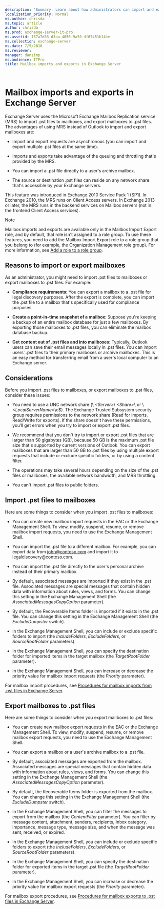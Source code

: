 ```yaml
---
description: 'Summary: Learn about how administrators can import and export mailboxes to .pst files, and .pst files to mailboxes in Exchange Server 2016 and Exchange Server 2019.'
localization_priority: Normal
ms.author: chrisda
ms.topic: article
author: chrisda
ms.prod: exchange-server-it-pro
ms.assetid: 157a7d88-d3aa-4056-9a50-df67451b14be
ms.collection: exchange-server
ms.date: 7/5/2018
ms.reviewer: 
manager: dansimp
ms.audience: ITPro
title: Mailbox imports and exports in Exchange Server

---
```


# Mailbox imports and exports in Exchange Server

Exchange Server uses the Microsoft Exchange Mailbox Replication service (MRS) to import .pst files to mailboxes, and export mailboxes to .pst files. The advantages of using MRS instead of Outlook to import and export mailboxes are:

- Import and export requests are asynchronous (you can import and export multiple .pst files at the same time).

- Imports and exports take advantage of the queuing and throttling that's provided by the MRS.

- You can import a .pst file directly to a user's archive mailbox.

- The source or destination .pst files can reside on any network share that's accessible by your Exchange servers.

This feature was introduced in Exchange 2010 Service Pack 1 (SP1). In Exchange 2010, the MRS runs on Client Access servers. In Exchange 2013 or later, the MRS runs in the backend services on Mailbox servers (not in the frontend Client Access services).

> [!NOTE]
> Mailbox imports and exports are available only in the Mailbox Import Export role, and by default, that role isn't assigned to a role group. To use these features, you need to add the Mailbox Import Export role to a role group that you belong to (for example, the Organization Management role group). For more information, see [Add a role to a role group](../../permissions/role-groups.md#add-a-role-to-a-role-group).

## Reasons to import or export mailboxes
<a name="Reasons"> </a>

As an administrator, you might need to import .pst files to mailboxes or export mailboxes to .pst files. For example:

- **Compliance requirements**: You can export a mailbox to a .pst file for legal discovery purposes. After the export is complete, you can import the .pst file to a mailbox that's specifically used for compliance purposes.

- **Create a point-in-time snapshot of a mailbox**: Suppose you're keeping a backup of an entire mailbox database for just a few mailboxes. By exporting those mailboxes to .pst files, you can eliminate the mailbox database backup.

- **Get content out of .pst files and into mailboxes**: Typically, Outlook users can save their email messages locally in .pst files. You can import users' .pst files to their primary mailboxes or archive mailboxes. This is an easy method for transferring email from a user's local computer to an Exchange server.

## Considerations
<a name="Pre"> </a>

Before you import .pst files to mailboxes, or export mailboxes to .pst files, consider these issues:

- You need to use a UNC network share (\\ _\<Server\>_\ _\<Share\>_\ or \\ _\<LocalServerName\>_\c$\). The Exchange Trusted Subsystem security group requires permissions to the network share (Read for imports, Read/Write for exports). If the share doesn't have these permissions, you'll get errors when you try to import or export .pst files.

- We recommend that you don't try to import or export .pst files that are larger than 50 gigabytes (GB), because 50 GB is the maximum .pst file size that's supported by current versions of Outlook. You can export mailboxes that are larger than 50 GB to .pst files by using multiple export requests that include or exclude specific folders, or by using a content filter.

- The operations may take several hours depending on the size of the .pst files or mailboxes, the available network bandwidth, and MRS throttling.

- You can't import .pst files to public folders.

## Import .pst files to mailboxes
<a name="Imp"> </a>

Here are some things to consider when you import .pst files to mailboxes:

- You can create new mailbox import requests in the EAC or the Exchange Management Shell. To view, modify, suspend, resume, or remove mailbox import requests, you need to use the Exchange Management Shell.

- You can import the .pst file to a different mailbox. For example, you can export data from john@contoso.com and import it to legaldiscovery@contoso.com.

- You can import the .pst file directly to the user's personal archive instead of their primary mailbox.

- By default, associated messages are imported if they exist in the .pst file. Associated messages are special messages that contain hidden data with information about rules, views, and forms. You can change this setting in the Exchange Management Shell (the _AssociatedMessagesCopyOption_ parameter).

- By default, the Recoverable Items folder is imported if it exists in the .pst file. You can change this setting in the Exchange Management Shell (the _ExcludeDumpster_ switch).

- In the Exchange Management Shell, you can include or exclude specific folders to import (the _IncludeFolders_, _ExcludeFolders_, or _SourceRootFolder_ parameters).

- In the Exchange Management Shell, you can specify the destination folder for imported items in the target mailbox (the _TargetRootFolder_ parameter).

- In the Exchange Management Shell, you can increase or decrease the priority value for mailbox import requests (the _Priority_ parameter).

For mailbox import procedures, see [Procedures for mailbox imports from .pst files in Exchange Server](import-procedures.md).

## Export mailboxes to .pst files
<a name="Exp"> </a>

Here are some things to consider when you export mailboxes to .pst files:

- You can create new mailbox export requests in the EAC or the Exchange Management Shell. To view, modify, suspend, resume, or remove mailbox export requests, you need to use the Exchange Management Shell.

- You can export a mailbox or a user's archive mailbox to a .pst file.

- By default, associated messages are exported from the mailbox. Associated messages are special messages that contain hidden data with information about rules, views, and forms. You can change this setting in the Exchange Management Shell (the _AssociatedMessagesCopyOption_ parameter).

- By default, the Recoverable Items folder is exported from the mailbox. You can change this setting in the Exchange Management Shell (the _ExcludeDumpster_ switch).

- In the Exchange Management Shell, you can filter the messages to export from the mailbox (the _ContentFilter_ parameter). You can filter by message content, attachment, senders, recipients, Inbox category, importance, message type, message size, and when the message was sent, received, or expired.

- In the Exchange Management Shell, you can include or exclude specific folders to export (the _IncludeFolders_, _ExcludeFolders_, or _SourceRootFolder_ parameters).

- In the Exchange Management Shell, you can specify the destination folder for exported items in the target .pst file (the _TargetRootFolder_ parameter).

- In the Exchange Management Shell, you can increase or decrease the priority value for mailbox export requests (the _Priority_ parameter).

For mailbox export procedures, see [Procedures for mailbox exports to .pst files in Exchange Server](export-procedures.md).



